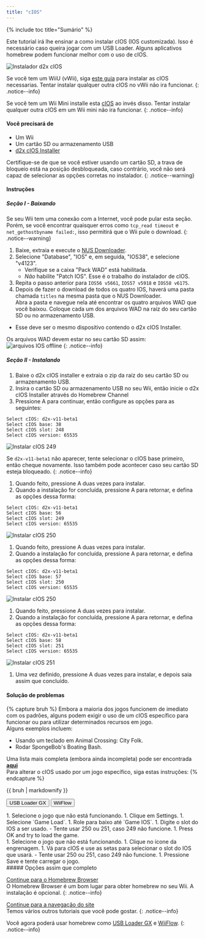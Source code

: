 ```yaml
---
title: "cIOS"
---
```


{% include toc title="Sumário" %}

Este tutorial irá lhe ensinar a como instalar cIOS (IOS customizada). Isso é necessário caso queira jogar com um USB Loader. Alguns aplicativos homebrew podem funcionar melhor com o uso de cIOS.

![Instalador d2x cIOS](/images/cios/cIOS.png)

Se você tem um WiiU (vWii), siga [este guia](https://wiiu.hacks.guide/#/vwii-modding) para instalar as cIOS necessarias. Tentar instalar qualquer outra cIOS no vWii não ira funcionar.
{: .notice--info}

Se você tem um Wii Mini installe esta [cIOS](cios-mini) ao invés disso. Tentar instalar qualquer outra cIOS em um Wii mini não ira funcionar.
{: .notice--info}

#### Você precisará de

- Um Wii
- Um cartão SD ou armazenamento USB
- [d2x cIOS Installer](https://hbb1.oscwii.org/hbb/d2x-cios-installer/d2x-cios-installer.zip)

Certifique-se de que se você estiver usando um cartão SD, a trava de bloqueio está na posição desbloqueada, caso contrário, você não será capaz de selecionar as opções corretas no instalador.
{: .notice--warning}

#### Instruções

##### Seção I - Baixando

Se seu Wii tem uma conexão com a Internet, você pode pular esta seção. Porém, se você encontrar quaisquer erros como `tcp_read timeout` e `net_gethostbyname failed:`, isso permitirá que o Wii pule o download.
{: .notice--warning}

1. Baixe, extraia e execute o [NUS Downloader](https://github.com/WiiDatabase/nusdownloader/releases/latest/download/NUSD-Mod-NUS-Fix.zip).
1. Selecione "Database", "IOS" e, em seguida, "IOS38", e selecione "v4123".
   - Verifique se a caixa "Pack WAD" está habilitada.
   - *Não* habilite "Patch IOS". Esse é o trabalho do instalador de cIOS.
1. Repita o passo anterior para `IOS56 v5661`, `IOS57 v5918` e `IOS58 v6175`.
1. Depois de fazer o download de todos os quatro IOS, haverá uma pasta chamada `titles` na mesma pasta que o NUS Downloader. <br/> Abra a pasta e navegue nela até encontrar os quatro arquivos WAD que você baixou. Coloque cada um dos arquivos WAD na raiz do seu cartão SD ou no armazenamento USB.
  - Esse deve ser o mesmo dispositivo contendo o d2x cIOS Installer.

Os arquivos WAD devem estar no seu cartão SD assim: ![arquivos IOS offline](/images/cios/d2x_offline_ios.png)
{: .notice--info}
##### Seção II - Instalando

1. Baixe o d2x cIOS installer e extraia o zip da raíz do seu cartão SD ou armazenamento USB.
1. Insira o cartão SD ou armazenamento USB no seu Wii, então inicie o d2x cIOS Installer através do Homebrew Channel
1. Pressione A para continuar, então configure as opções para as seguintes:

```
Select cIOS: d2x-v11-beta1
Select cIOS base: 38
Select cIOS slot: 248
Select cIOS version: 65535
```

![Instalar cIOS 249](/images/cios/d2x_v11_248.png)

Se `d2x-v11-beta1` não aparecer, tente selecionar o cIOS base primeiro, então cheque novamente. Isso também pode acontecer caso seu cartão SD esteja bloqueado.
{: .notice--info}

1. Quando feito, pressione A duas vezes para instalar.
1. Quando a instalação for concluída, pressione A para retornar, e defina as opções dessa forma:

```
Select cIOS: d2x-v11-beta1
Select cIOS base: 56
Select cIOS slot: 249
Select cIOS version: 65535
```

![Instalar cIOS 250](/images/cios/d2x_v11_249.png)

1. Quando feito, pressione A duas vezes para instalar.
1. Quando a instalação for concluída, pressione A para retornar, e defina as opções dessa forma:

```
Select cIOS: d2x-v11-beta1
Select cIOS base: 57
Select cIOS slot: 250
Select cIOS version: 65535
```

![Instalar cIOS 250](/images/cios/d2x_v11_250.png)

1. Quando feito, pressione A duas vezes para instalar.
1. Quando a instalação for concluída, pressione A para retornar, e defina as opções dessa forma:

```
Select cIOS: d2x-v11-beta1
Select cIOS base: 58
Select cIOS slot: 251
Select cIOS version: 65535
```

![Instalar cIOS 251](/images/cios/d2x_v11_251.png)

1. Uma vez definido, pressione A duas vezes para instalar, e depois saia assim que concluído.

#### Solução de problemas

{% capture bruh %}
Embora a maioria dos jogos funcionem de imediato com os padrões, alguns podem exigir o uso de um cIOS específico para funcionar ou para utilizar determinados recursos em jogo.<br> Alguns exemplos incluem:

- Usando um teclado em Animal Crossing: City Folk.
- Rodar SpongeBob's Boating Bash.

Uma lista mais completa (embora ainda incompleta) pode ser encontrada [**aqui**](https://wiki.gbatemp.net/wiki/Wii_cIOS_base_Compatibility_List)<br> Para alterar o cIOS usado por um jogo específico, siga estas instruções:
{% endcapture %}

<div class="notice--warning">{{ bruh | markdownify }}</div>

<button class="tablinks btn btn--large btn--primary" id="defaultOpen" onclick="openTab(event, 'usbloadergx')">USB Loader GX</button>
<button class="tablinks btn btn--large btn--info" onclick="openTab(event, 'wiiflow')">WiiFlow</button>

<div id="usbloadergx" class="blanktabcontent" markdown="1">
1. Selecione o jogo que não está funcionando.
1. Clique em Settings.
1. Selecione `Game Load`.
1. Role para baixo até `Game IOS`.
1. Digite o slot do IOS a ser usado.
    - Tente usar 250 ou 251, caso 249 não funcione.
1. Press OK and try to load the game.
</div>
<div id="wiiflow" class="blanktabcontent" markdown="1">
1. Selecione o jogo que não está funcionando.
1. Clique no ícone da engrenagem.
1. Vá para cIOS e use as setas para selecionar o slot do IOS que usará.
    - Tente usar 250 ou 251, caso 249 não funcione.
1. Pressione Save e tente carregar o jogo.
</div>
##### Opções assim que completo

[Continue para o Homebrew Browser](hbb)<br> O Homebrew Browser é um bom lugar para obter homebrew no seu Wii. A instalação é opcional.
{: .notice--info}

[Continue para a navegação do site](site-navigation)<br> Temos vários outros tutoriais que você pode gostar.
{: .notice--info}

Você agora poderá usar homebrew como [USB Loader GX](usbloadergx) e [WiiFlow](wiiflow).
{: .notice--info}
